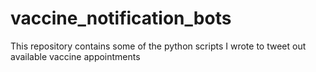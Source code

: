 # vaccine_notification_bots
This repository contains some of the python scripts I wrote to tweet out available vaccine appointments
